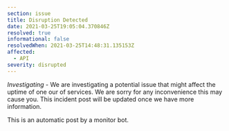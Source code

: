 ```yaml
---
section: issue
title: Disruption Detected
date: 2021-03-25T19:05:04.370846Z
resolved: true
informational: false
resolvedWhen: 2021-03-25T14:48:31.135153Z
affected:
  - API
severity: disrupted
---
```

*Investigating* - We are investigating a potential issue that might affect the uptime of one our of services. We are sorry for any inconvenience this may cause you. This incident post will be updated once we have more information.

This is an automatic post by a monitor bot.
        